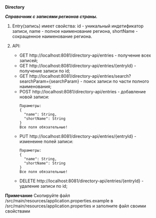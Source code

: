 **Directory**

**_Справочник с записями регионов страны._**

1) Entry(запись) имеет свойства: id - уникальный индетификатор записи,
name - полное наименование региона, shortName - сокращенное наименование региона. 

2) API:
   * GET http://localhost:8081/directory-api/entries - получение всех записей;
   * GET http://localhost:8081/directory-api/entries/{entryId} - получение записи по id;
   * GET http://localhost:8081/directory-api/entries/search?searchParam={searchParam} - поиск записи по части полного наименования;
   * POST http://localhost:8081/directory-api/entries - добавление новой записи:
     ```       
     Параметры:
     {
       "name": String, 
       "shortName": String     
     }
     Все поля обязательные!
     ``` 
   * PUT http://localhost:8081/directory-api/entries/{entryId} - изменеине полей записи:
     ```       
     Параметры:
     {
       "name": String, 
       "shortName": String     
     }
     Все поля обязательные!
     ``` 
   * DELETE http://localhost:8081/directory-api/entries/{entryId} - удаление записи по id;


**Примечание**
Скопируйте файл /src/main/resources/application.properties.example в /src/main/resources/application.properties и заполните файл своими свойствами

